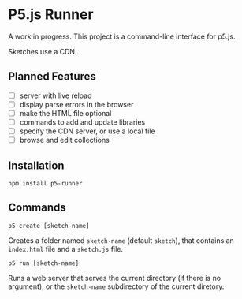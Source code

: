 # P5.js Runner

A work in progress. This project is a command-line interface for p5.js.

Sketches use a CDN.

## Planned Features

- [ ] server with live reload
- [ ] display parse errors in the browser
- [ ] make the HTML file optional
- [ ] commands to add and update libraries
- [ ] specify the CDN server, or use a local file
- [ ] browse and edit collections

## Installation

`npm install p5-runner`

## Commands

`p5 create [sketch-name]`

Creates a folder named `sketch-name` (default `sketch`), that contains an
`index.html` file and a `sketch.js` file.

`p5 run [sketch-name]`

Runs a web server that serves the current directory (if there is no argument),
or the `sketch-name` subdirectory of the current diretory.
